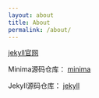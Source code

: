 ```yaml
---
layout: about
title: About
permalink: /about/
---
```


[jekyll官网](https://jekyllrb.com/)

Minima源码仓库：
[minima](https://github.com/jekyll/minima)

Jekyll源码仓库：
[jekyll](https://github.com/jekyll/jekyll)
